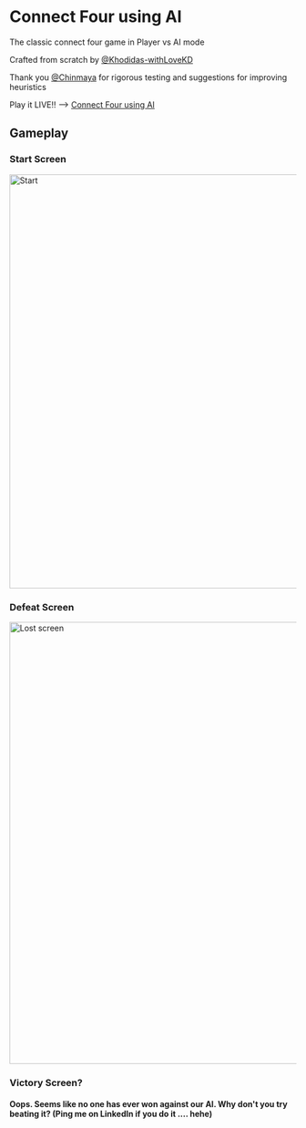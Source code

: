 # Connect Four using AI
The classic connect four game in Player vs AI mode

Crafted from scratch by [@Khodidas-withLoveKD](https://github.com/Khodidas-withLoveKD)

Thank you [@Chinmaya](https://github.com/chinmaya-kapopara) for rigorous testing and suggestions for improving heuristics

Play it LIVE!! --> [Connect Four using AI](https://colab.research.google.com/drive/14WfWtCM9p0jJZ1BDT88q2m5BZJHJdwCC?usp=sharing)

## Gameplay
### Start Screen

<img width="727" alt="Start" src="https://user-images.githubusercontent.com/41850210/133926774-13eae658-3f32-41cc-8b58-fcb277b54ef3.png">

### Defeat Screen

<img width="776" alt="Lost screen" src="https://user-images.githubusercontent.com/41850210/133926799-02debef3-2d09-4a2b-8d32-12059df7fe13.png">

### Victory Screen?

#### Oops. Seems like no one has ever won against our AI. Why don't you try beating it? (Ping me on LinkedIn if you do it .... hehe)
